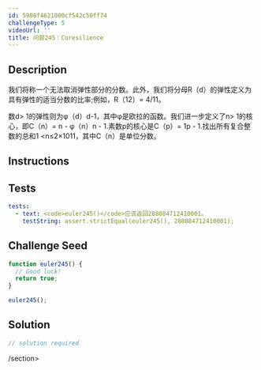 ```yaml
---
id: 5900f4621000cf542c50ff74
challengeType: 5
videoUrl: ''
title: 问题245：Coresilience
---
```


## Description
<section id="description">我们将称一个无法取消弹性部分的分数。此外，我们将分母R（d）的弹性定义为具有弹性的适当分数的比率;例如，R（12）= 4/11。 <p>数d&gt; 1的弹性则为φ（d）d-1，其中φ是欧拉的函数。我们进一步定义了n&gt; 1的核心，即C（n）= n  - φ（n）n  -  1.素数p的核心是C（p）= 1p  -  1.找出所有复合整数的总和1 &lt;n≤2×1011，其中C（n）是单位分数。 </p></section>

## Instructions
<section id="instructions">
</section>

## Tests
<section id='tests'>

```yml
tests:
  - text: <code>euler245()</code>应该返回288084712410001。
    testString: assert.strictEqual(euler245(), 288084712410001);

```

</section>

## Challenge Seed
<section id='challengeSeed'>

<div id='js-seed'>

```js
function euler245() {
  // Good luck!
  return true;
}

euler245();

```

</div>



</section>

## Solution
<section id='solution'>

```js
// solution required
```

/section>
